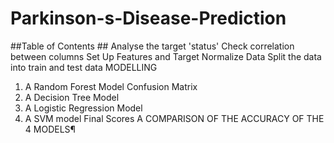 # Parkinson-s-Disease-Prediction
##Table of Contents ##
Analyse the target 'status'
Check correlation between columns
Set Up Features and Target
Normalize Data
Split the data into train and test data
MODELLING
1. A Random Forest Model
Confusion Matrix
2. A Decision Tree Model
3. A Logistic Regression Model
4. A SVM model
Final Scores
A COMPARISON OF THE ACCURACY OF THE 4 MODELS¶
